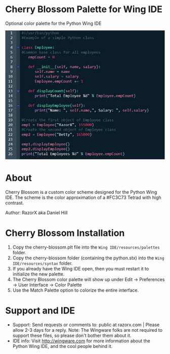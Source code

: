 Cherry Blossom Palette for Wing IDE
==========================
Optional color palette for the Python Wing IDE

![ScreenShot](/screenshots/cherry_blossom_editor_screen.jpg)

About
==========================
Cherry Blossom is a custom color scheme designed for the Python Wing IDE. The scheme is the color approximation of a #FC3C73 Tetrad with high contrast.

Author: RazorX aka Daniel Hill 

Cherry Blossom Installation
==========================
1. Copy the cherry-blossom.plt file into the `Wing IDE/resources/palettes` folder.
2. Copy the cherry-blossom folder (containing the python.stx) into the `Wing IDE/resources/syntax` folder.
3. If you already have the Wing IDE open, then you must restart it to initialize the new palette.
4. The Cherry Blossom color palette will show up under Edit -> Preferences -> User Interface -> Color Palette 
5. Use the Match Palette option to colorize the entire interface.

Support and IDE
==========================
- Support: Send requests or comments to: public at razorx.com | Please allow 2-3 days for a reply. Note: The Wingware folks are not required to support these files, so please don't bother them about it.<br />
- IDE info: Visit http://wingware.com for more information about the Python Wing IDE, and the cool people behind it. 


